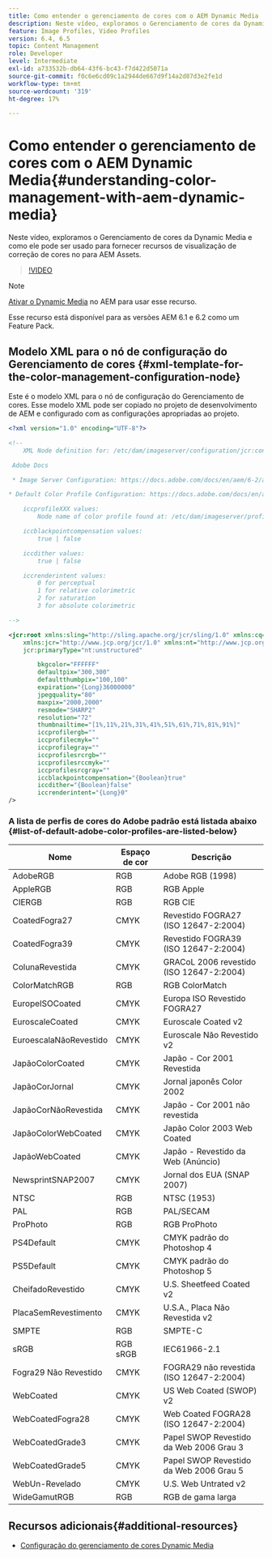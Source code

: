 ```yaml
---
title: Como entender o gerenciamento de cores com o AEM Dynamic Media
description: Neste vídeo, exploramos o Gerenciamento de cores da Dynamic Media e como ele pode ser usado para fornecer recursos de visualização de correção de cores no para AEM Assets.
feature: Image Profiles, Video Profiles
version: 6.4, 6.5
topic: Content Management
role: Developer
level: Intermediate
exl-id: a733532b-db64-43f6-bc43-f7d422d5071a
source-git-commit: f0c6e6cd09c1a2944de667d9f14a2d87d3e2fe1d
workflow-type: tm+mt
source-wordcount: '319'
ht-degree: 17%

---
```


# Como entender o gerenciamento de cores com o AEM Dynamic Media{#understanding-color-management-with-aem-dynamic-media}

Neste vídeo, exploramos o Gerenciamento de cores da Dynamic Media e como ele pode ser usado para fornecer recursos de visualização de correção de cores no para AEM Assets.

>[!VIDEO](https://video.tv.adobe.com/v/16792/?quality=9&learn=on)

>[!NOTE]
>
>[Ativar o Dynamic Media](https://experienceleague.adobe.com/docs/experience-manager-release-information/aem-release-updates/previous-updates/aem-previous-versions.html?lang=pt-BR) no AEM para usar esse recurso.

Esse recurso está disponível para as versões AEM 6.1 e 6.2 como um Feature Pack.

## Modelo XML para o nó de configuração do Gerenciamento de cores {#xml-template-for-the-color-management-configuration-node}

Este é o modelo XML para o nó de configuração do Gerenciamento de cores. Esse modelo XML pode ser copiado no projeto de desenvolvimento de AEM e configurado com as configurações apropriadas ao projeto.

```xml
<?xml version="1.0" encoding="UTF-8"?>

<!--
    XML Node definition for: /etc/dam/imageserver/configuration/jcr:content/settings

 Adobe Docs

 * Image Server Configuration: https://docs.adobe.com/docs/en/aem/6-2/administer/content/dynamic-media/config-dynamic.html#Configuring%20Dynamic%20Media%20Image%20Settings

* Default Color Profile Configuration: https://docs.adobe.com/docs/en/aem/6-1/administer/content/dynamic-media/config-dynamic.html#Configuring%20the%20default%20color%20profiles

    iccprofileXXX values:
        Node name of color profile found at: /etc/dam/imageserver/profiles

    iccblackpointcompensation values:
        true | false

    iccdither values:
        true | false

    iccrenderintent values:
        0 for perceptual
        1 for relative colorimetric
        2 for saturation
        3 for absolute colorimetric

-->

<jcr:root xmlns:sling="http://sling.apache.org/jcr/sling/1.0" xmlns:cq="http://www.day.com/jcr/cq/1.0"
    xmlns:jcr="http://www.jcp.org/jcr/1.0" xmlns:nt="http://www.jcp.org/jcr/nt/1.0"
    jcr:primaryType="nt:unstructured"

        bkgcolor="FFFFFF"
        defaultpix="300,300"
        defaultthumbpix="100,100"
        expiration="{Long}36000000"
        jpegquality="80"
        maxpix="2000,2000"
        resmode="SHARP2"
        resolution="72"
        thumbnailtime="[1%,11%,21%,31%,41%,51%,61%,71%,81%,91%]"
        iccprofilergb=""
        iccprofilecmyk=""
        iccprofilegray=""
        iccprofilesrcrgb=""
        iccprofilesrccmyk=""
        iccprofilesrcgray=""
        iccblackpointcompensation="{Boolean}true"
        iccdither="{Boolean}false"
        iccrenderintent="{Long}0"
/>
```

### A lista de perfis de cores do Adobe padrão está listada abaixo {#list-of-default-adobe-color-profiles-are-listed-below}

| Nome | Espaço de cor | Descrição |
| ------------------- | ---------- | ------------------------------------- |
| AdobeRGB | RGB | Adobe RGB (1998) |
| AppleRGB | RGB | RGB Apple |
| CIERGB | RGB | RGB CIE |
| CoatedFogra27 | CMYK | Revestido FOGRA27 (ISO 12647-2:2004) |
| CoatedFogra39 | CMYK | Revestido FOGRA39 (ISO 12647-2:2004) |
| ColunaRevestida | CMYK | GRACoL 2006 revestido (ISO 12647-2:2004) |
| ColorMatchRGB | RGB | RGB ColorMatch |
| EuropeISOCoated | CMYK | Europa ISO Revestido FOGRA27 |
| EuroscaleCoated | CMYK | Euroscale Coated v2 |
| EuroescalaNãoRevestido | CMYK | Euroscale Não Revestido v2 |
| JapãoColorCoated | CMYK | Japão - Cor 2001 Revestida |
| JapãoCorJornal | CMYK | Jornal japonês Color 2002 |
| JapãoCorNãoRevestida | CMYK | Japão - Cor 2001 não revestida |
| JapãoColorWebCoated | CMYK | Japão Color 2003 Web Coated |
| JapãoWebCoated | CMYK | Japão - Revestido da Web (Anúncio) |
| NewsprintSNAP2007 | CMYK | Jornal dos EUA (SNAP 2007) |
| NTSC | RGB | NTSC (1953) |
| PAL | RGB | PAL/SECAM |
| ProPhoto | RGB | RGB ProPhoto |
| PS4Default | CMYK | CMYK padrão do Photoshop 4 |
| PS5Default | CMYK | CMYK padrão do Photoshop 5 |
| CheifadoRevestido | CMYK | U.S. Sheetfeed Coated v2 |
| PlacaSemRevestimento | CMYK | U.S.A., Placa Não Revestida v2 |
| SMPTE | RGB | SMPTE-C |
| sRGB | RGB sRGB | IEC61966-2.1 |
| Fogra29 Não Revestido | CMYK | FOGRA29 não revestida (ISO 12647-2:2004) |
| WebCoated | CMYK | US Web Coated (SWOP) v2 |
| WebCoatedFogra28 | CMYK | Web Coated FOGRA28 (ISO 12647-2:2004) |
| WebCoatedGrade3 | CMYK | Papel SWOP Revestido da Web 2006 Grau 3 |
| WebCoatedGrade5 | CMYK | Papel SWOP Revestido da Web 2006 Grau 5 |
| WebUn-Revelado | CMYK | U.S. Web Untrated v2 |
| WideGamutRGB | RGB | RGB de gama larga |

## Recursos adicionais{#additional-resources}

* [Configuração do gerenciamento de cores Dynamic Media](https://helpx.adobe.com/experience-manager/6-5/assets/using/config-dynamic.html#ConfiguringDynamicMediaColorManagement)
